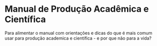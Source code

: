 # Manual de Produção Acadêmica e Científica
Para alimentar o manual com orientações e dicas do que é mais comum usar para produção academica e cientifica - e por que não para a vida?
